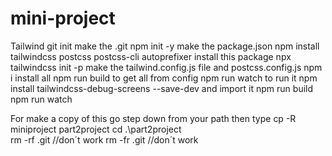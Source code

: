 # mini-project
Tailwind
git init  make the .git
npm init -y make the package.json
npm install tailwindcss postcss postcss-cli autoprefixer  install this package
npx tailwindcss init -p make the tailwind.config.js file and postcss.config.js
npm i install all
npm run build to get all from config
npm run watch to run it
npm install tailwindcss-debug-screens --save-dev  and import it
npm run build
npm run watch

For make a copy of this go step down from your path then type
cp -R miniproject part2project
cd .\part2project\
rm -rf .git //don´t work
rm -fr .git //don´t work


